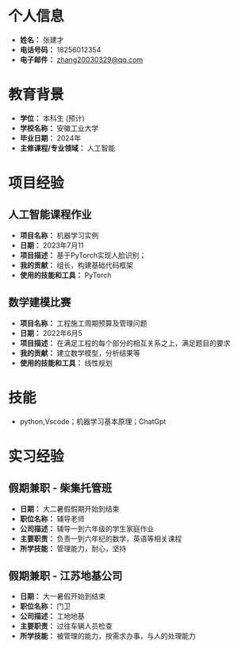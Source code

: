 # 个人信息
- **姓名：** 张建才
- **电话号码：** 18256012354
- **电子邮件：** zhang20030329@qq.com
# 教育背景
- **学位：** 本科生 (预计)
- **学校名称：** 安徽工业大学
- **毕业日期：** 2024年
- **主修课程/专业领域：** 人工智能
# 项目经验
## 人工智能课程作业
- **项目名称：** 机器学习实例
- **日期：** 2023年7月11
- **项目描述：** 基于PyTorch实现人脸识别；
- **我的贡献：** 组长，构建基础代码框架
- **使用的技能和工具：** PyTorch

## 数学建模比赛
- **项目名称：** 工程施工周期预算及管理问题
- **日期：** 2022年6月5
- **项目描述：** 在满足工程的每个部分的相互关系之上，满足题目的要求
- **我的贡献：** 建立数学模型，分析结果等
- **使用的技能和工具：** 线性规划

# 技能
- python,Vscode；机器学习基本原理；ChatGpt

# 实习经验

## 假期兼职 - 柴集托管班
- **日期：** 大二暑假假期开始到结束
- **职位名称：** 辅导老师
- **公司描述：** 辅导一到六年级的学生家庭作业
- **主要职责：** 负责一到六年纪的数学，英语等相关课程
- **所学技能：** 管理能力，耐心，坚持

## 假期兼职 - 江苏地基公司
- **日期：** 大一暑假开始到结束
- **职位名称：** 门卫
- **公司描述：** 工地地基
- **主要职责：** 过往车辆人员检查
- **所学技能：** 被管理的能力，按需求办事，与人的处理能力

